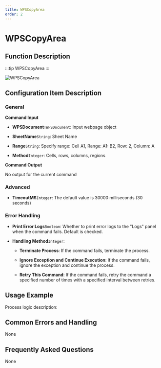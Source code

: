 ```yaml
---
title: WPSCopyArea
order: 2
---
```


# WPSCopyArea

## Function Description

:::tip 
WPSCopyArea
:::

![WPSCopyArea](../../../../assets/WPSCopyArea_command.png)

## Configuration Item Description

### General

**Command Input**

- **WPSDocument**`TWPSDocument`: Input webpage object

- **SheetName**`String`: Sheet Name

- **Range**`String`: Specify range: Cell A1, Range: A1: B2, Row: 2, Column: A

- **Method**`Integer`: Cells, rows, columns, regions


**Command Output**

No output for the current command

### Advanced

- **TimeoutMS**`Integer`: The default value is 30000 milliseconds (30 seconds)

### Error Handling

- **Print Error Logs**`Boolean`: Whether to print error logs to the "Logs" panel when the command fails. Default is checked. 

- **Handling Method**`Integer`:

    - **Terminate Process**: If the command fails, terminate the process.

    - **Ignore Exception and Continue Execution**: If the command fails, ignore the exception and continue the process.

    - **Retry This Command**: If the command fails, retry the command a specified number of times with a specified interval between retries.

## Usage Example

Process logic description:

## Common Errors and Handling

None

## Frequently Asked Questions

None

